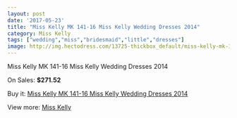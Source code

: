 ```yaml
---
layout: post
date: '2017-05-23'
title: "Miss Kelly MK 141-16 Miss Kelly Wedding Dresses 2014"
category: Miss Kelly
tags: ["wedding","miss","bridesmaid","little","dresses"]
image: http://img.hectodress.com/13725-thickbox_default/miss-kelly-mk-141-16-miss-kelly-wedding-dresses-2014.jpg
---
```

Miss Kelly MK 141-16 Miss Kelly Wedding Dresses 2014

On Sales: **$271.52**
<a href="https://www.hectodress.com/miss-kelly/6656-miss-kelly-mk-141-16-miss-kelly-wedding-dresses-2014.html"><amp-img layout="responsive" width="600" height="600" src="//img.hectodress.com/13725-thickbox_default/miss-kelly-mk-141-16-miss-kelly-wedding-dresses-2014.jpg" alt="Miss Kelly MK 141-16 Miss Kelly Wedding Dresses 2014 0" /></a>
<a href="https://www.hectodress.com/miss-kelly/6656-miss-kelly-mk-141-16-miss-kelly-wedding-dresses-2014.html"><amp-img layout="responsive" width="600" height="600" src="//img.hectodress.com/13726-thickbox_default/miss-kelly-mk-141-16-miss-kelly-wedding-dresses-2014.jpg" alt="Miss Kelly MK 141-16 Miss Kelly Wedding Dresses 2014 1" /></a>

Buy it: [Miss Kelly MK 141-16 Miss Kelly Wedding Dresses 2014](https://www.hectodress.com/miss-kelly/6656-miss-kelly-mk-141-16-miss-kelly-wedding-dresses-2014.html "Miss Kelly MK 141-16 Miss Kelly Wedding Dresses 2014")

View more: [Miss Kelly](https://www.hectodress.com/115-miss-kelly "Miss Kelly")